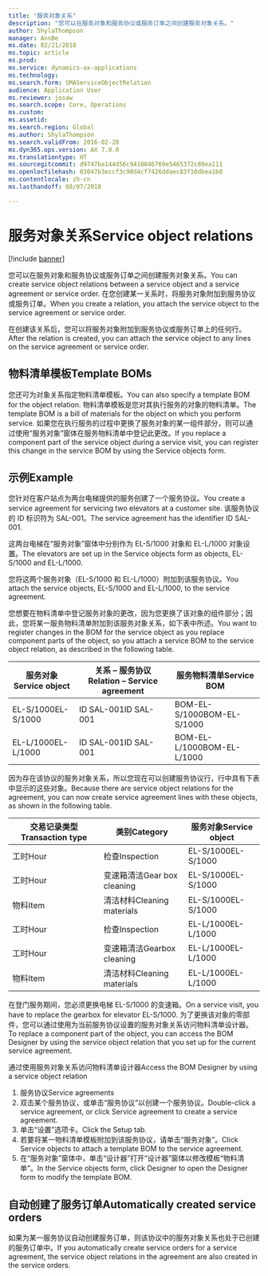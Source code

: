 ```yaml
---
title: "服务对象关系"
description: "您可以在服务对象和服务协议或服务订单之间创建服务对象关系。"
author: ShylaThompson
manager: AnnBe
ms.date: 02/21/2018
ms.topic: article
ms.prod: 
ms.service: dynamics-ax-applications
ms.technology: 
ms.search.form: SMAServiceObjectRelation
audience: Application User
ms.reviewer: josaw
ms.search.scope: Core, Operations
ms.custom: 
ms.assetid: 
ms.search.region: Global
ms.author: ShylaThompson
ms.search.validFrom: 2016-02-28
ms.dyn365.ops.version: AX 7.0.0
ms.translationtype: HT
ms.sourcegitcommit: d9747ba144d56c9410846769e5465372c89ea111
ms.openlocfilehash: 03047b3eccf3c90d4cf7426ddaec83f10dbea1b0
ms.contentlocale: zh-cn
ms.lasthandoff: 08/07/2018

---
```


# <a name="service-object-relations"></a><span data-ttu-id="b807d-103">服务对象关系</span><span class="sxs-lookup"><span data-stu-id="b807d-103">Service object relations</span></span> 

[!include [banner](../includes/banner.md)]

<span data-ttu-id="b807d-104">您可以在服务对象和服务协议或服务订单之间创建服务对象关系。</span><span class="sxs-lookup"><span data-stu-id="b807d-104">You can create service object relations between a service object and a service agreement or service order.</span></span> <span data-ttu-id="b807d-105">在您创建某一关系时，将服务对象附加到服务协议或服务订单。</span><span class="sxs-lookup"><span data-stu-id="b807d-105">When you create a relation, you attach the service object to the service agreement or service order.</span></span>

<span data-ttu-id="b807d-106">在创建该关系后，您可以将服务对象附加到服务协议或服务订单上的任何行。</span><span class="sxs-lookup"><span data-stu-id="b807d-106">After the relation is created, you can attach the service object to any lines on the service agreement or service order.</span></span>

## <a name="template-boms"></a><span data-ttu-id="b807d-107">物料清单模板</span><span class="sxs-lookup"><span data-stu-id="b807d-107">Template BOMs</span></span>

<span data-ttu-id="b807d-108">您还可为对象关系指定物料清单模板。</span><span class="sxs-lookup"><span data-stu-id="b807d-108">You can also specify a template BOM for the object relation.</span></span> <span data-ttu-id="b807d-109">物料清单模板是您对其执行服务的对象的物料清单。</span><span class="sxs-lookup"><span data-stu-id="b807d-109">The template BOM is a bill of materials for the object on which you perform service.</span></span> <span data-ttu-id="b807d-110">如果您在执行服务的过程中更换了服务对象的某一组件部分，则可以通过使用“服务对象”窗体在服务物料清单中登记此更改。</span><span class="sxs-lookup"><span data-stu-id="b807d-110">If you replace a component part of the service object during a service visit, you can register this change in the service BOM by using the Service objects form.</span></span>

## <a name="example"></a><span data-ttu-id="b807d-111">示例</span><span class="sxs-lookup"><span data-stu-id="b807d-111">Example</span></span>

<span data-ttu-id="b807d-112">您针对在客户站点为两台电梯提供的服务创建了一个服务协议。</span><span class="sxs-lookup"><span data-stu-id="b807d-112">You create a service agreement for servicing two elevators at a customer site.</span></span>
<span data-ttu-id="b807d-113">该服务协议的 ID 标识符为 SAL-001。</span><span class="sxs-lookup"><span data-stu-id="b807d-113">The service agreement has the identifier ID SAL-001.</span></span>

<span data-ttu-id="b807d-114">这两台电梯在“服务对象”窗体中分别作为 EL-S/1000 对象和 EL-L/1000 对象设置。</span><span class="sxs-lookup"><span data-stu-id="b807d-114">The elevators are set up in the Service objects form as objects, EL-S/1000 and EL-L/1000.</span></span>

<span data-ttu-id="b807d-115">您将这两个服务对象（EL-S/1000 和 EL-L/1000）附加到该服务协议。</span><span class="sxs-lookup"><span data-stu-id="b807d-115">You attach the service objects, EL-S/1000 and EL-L/1000, to the service agreement.</span></span>

<span data-ttu-id="b807d-116">您想要在物料清单中登记服务对象的更改，因为您更换了该对象的组件部分；因此，您将某一服务物料清单附加到该服务对象关系，如下表中所述。</span><span class="sxs-lookup"><span data-stu-id="b807d-116">You want to register changes in the BOM for the service object as you replace component parts of the object, so you attach a service BOM to the service object relation, as described in the following table.</span></span>

| <span data-ttu-id="b807d-117">服务对象</span><span class="sxs-lookup"><span data-stu-id="b807d-117">Service object</span></span> | <span data-ttu-id="b807d-118">关系 – 服务协议</span><span class="sxs-lookup"><span data-stu-id="b807d-118">Relation – Service agreement</span></span> | <span data-ttu-id="b807d-119">服务物料清单</span><span class="sxs-lookup"><span data-stu-id="b807d-119">Service BOM</span></span>   |
|----------------|------------------------------|---------------|
| <span data-ttu-id="b807d-120">EL-S/1000</span><span class="sxs-lookup"><span data-stu-id="b807d-120">EL-S/1000</span></span>      | <span data-ttu-id="b807d-121">ID SAL-001</span><span class="sxs-lookup"><span data-stu-id="b807d-121">ID SAL-001</span></span>                   | <span data-ttu-id="b807d-122">BOM-EL-S/1000</span><span class="sxs-lookup"><span data-stu-id="b807d-122">BOM-EL-S/1000</span></span> |
| <span data-ttu-id="b807d-123">EL-L/1000</span><span class="sxs-lookup"><span data-stu-id="b807d-123">EL-L/1000</span></span>      | <span data-ttu-id="b807d-124">ID SAL-001</span><span class="sxs-lookup"><span data-stu-id="b807d-124">ID SAL-001</span></span>                   | <span data-ttu-id="b807d-125">BOM-EL-L/1000</span><span class="sxs-lookup"><span data-stu-id="b807d-125">BOM-EL-L/1000</span></span> |

<span data-ttu-id="b807d-126">因为存在该协议的服务对象关系，所以您现在可以创建服务协议行，行中具有下表中显示的这些对象。</span><span class="sxs-lookup"><span data-stu-id="b807d-126">Because there are service object relations for the agreement, you can now create service agreement lines with these objects, as shown in the following table.</span></span>

| <span data-ttu-id="b807d-127">交易记录类型</span><span class="sxs-lookup"><span data-stu-id="b807d-127">Transaction type</span></span> | <span data-ttu-id="b807d-128">类别</span><span class="sxs-lookup"><span data-stu-id="b807d-128">Category</span></span>           | <span data-ttu-id="b807d-129">服务对象</span><span class="sxs-lookup"><span data-stu-id="b807d-129">Service object</span></span> |
|------------------|--------------------|----------------|
| <span data-ttu-id="b807d-130">工时</span><span class="sxs-lookup"><span data-stu-id="b807d-130">Hour</span></span>             | <span data-ttu-id="b807d-131">检查</span><span class="sxs-lookup"><span data-stu-id="b807d-131">Inspection</span></span>         | <span data-ttu-id="b807d-132">EL-S/1000</span><span class="sxs-lookup"><span data-stu-id="b807d-132">EL-S/1000</span></span>      |
| <span data-ttu-id="b807d-133">工时</span><span class="sxs-lookup"><span data-stu-id="b807d-133">Hour</span></span>             | <span data-ttu-id="b807d-134">变速箱清洁</span><span class="sxs-lookup"><span data-stu-id="b807d-134">Gear box cleaning</span></span>  | <span data-ttu-id="b807d-135">EL-S/1000</span><span class="sxs-lookup"><span data-stu-id="b807d-135">EL-S/1000</span></span>      |
| <span data-ttu-id="b807d-136">物料</span><span class="sxs-lookup"><span data-stu-id="b807d-136">Item</span></span>             | <span data-ttu-id="b807d-137">清洁材料</span><span class="sxs-lookup"><span data-stu-id="b807d-137">Cleaning materials</span></span> | <span data-ttu-id="b807d-138">EL-S/1000</span><span class="sxs-lookup"><span data-stu-id="b807d-138">EL-S/1000</span></span>      |
| <span data-ttu-id="b807d-139">工时</span><span class="sxs-lookup"><span data-stu-id="b807d-139">Hour</span></span>             | <span data-ttu-id="b807d-140">检查</span><span class="sxs-lookup"><span data-stu-id="b807d-140">Inspection</span></span>         | <span data-ttu-id="b807d-141">EL-L/1000</span><span class="sxs-lookup"><span data-stu-id="b807d-141">EL-L/1000</span></span>      |
| <span data-ttu-id="b807d-142">工时</span><span class="sxs-lookup"><span data-stu-id="b807d-142">Hour</span></span>             | <span data-ttu-id="b807d-143">变速箱清洁</span><span class="sxs-lookup"><span data-stu-id="b807d-143">Gearbox cleaning</span></span>   | <span data-ttu-id="b807d-144">EL-L/1000</span><span class="sxs-lookup"><span data-stu-id="b807d-144">EL-L/1000</span></span>      |
| <span data-ttu-id="b807d-145">物料</span><span class="sxs-lookup"><span data-stu-id="b807d-145">Item</span></span>             | <span data-ttu-id="b807d-146">清洁材料</span><span class="sxs-lookup"><span data-stu-id="b807d-146">Cleaning materials</span></span> | <span data-ttu-id="b807d-147">EL-L/1000</span><span class="sxs-lookup"><span data-stu-id="b807d-147">EL-L/1000</span></span>      |

<span data-ttu-id="b807d-148">在登门服务期间，您必须更换电梯 EL-S/1000 的变速箱。</span><span class="sxs-lookup"><span data-stu-id="b807d-148">On a service visit, you have to replace the gearbox for elevator EL-S/1000.</span></span> <span data-ttu-id="b807d-149">为了更换该对象的零部件，您可以通过使用为当前服务协议设置的服务对象关系访问物料清单设计器。</span><span class="sxs-lookup"><span data-stu-id="b807d-149">To replace a component part of the object, you can access the BOM Designer by using the service object relation that you set up for the current service agreement.</span></span>

<span data-ttu-id="b807d-150">通过使用服务对象关系访问物料清单设计器</span><span class="sxs-lookup"><span data-stu-id="b807d-150">Access the BOM Designer by using a service object relation</span></span>

1. <span data-ttu-id="b807d-151">服务协议</span><span class="sxs-lookup"><span data-stu-id="b807d-151">Service agreements</span></span>
2. <span data-ttu-id="b807d-152">双击某个服务协议，或单击“服务协议”以创建一个服务协议。</span><span class="sxs-lookup"><span data-stu-id="b807d-152">Double-click a service agreement, or click Service agreement to create a service agreement.</span></span>
3. <span data-ttu-id="b807d-153">单击“设置”选项卡。</span><span class="sxs-lookup"><span data-stu-id="b807d-153">Click the Setup tab.</span></span>
4. <span data-ttu-id="b807d-154">若要将某一物料清单模板附加到该服务协议，请单击“服务对象”。</span><span class="sxs-lookup"><span data-stu-id="b807d-154">Click Service objects to attach a template BOM to the service agreement.</span></span>
5. <span data-ttu-id="b807d-155">在“服务对象”窗体中，单击“设计器”打开“设计器”窗体以修改模板“物料清单”。</span><span class="sxs-lookup"><span data-stu-id="b807d-155">In the Service objects form, click Designer to open the Designer form to modify the template BOM.</span></span>

## <a name="automatically-created-service-orders"></a><span data-ttu-id="b807d-156">自动创建了服务订单</span><span class="sxs-lookup"><span data-stu-id="b807d-156">Automatically created service orders</span></span>

<span data-ttu-id="b807d-157">如果为某一服务协议自动创建服务订单，则该协议中的服务对象关系也处于已创建的服务订单中。</span><span class="sxs-lookup"><span data-stu-id="b807d-157">If you automatically create service orders for a service agreement, the service object relations in the agreement are also created in the service orders.</span></span>


